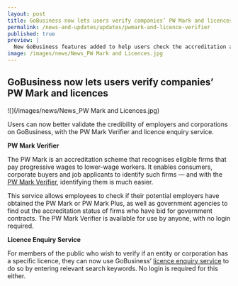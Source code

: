 ```yaml
---
layout: post
title: GoBusiness now lets users verify companies’ PW Mark and licences
permalink: /news-and-updates/updates/pwmark-and-licence-verifier
published: true
preview: |
  New GoBusiness features added to help users check the accreditation and licensing status of an entity.
image: /images/news/News_PW Mark and Licences.jpg
---
```


## GoBusiness now lets users verify companies’ PW Mark and licences

![](/images/news/News_PW Mark and Licences.jpg)

Users can now better validate the credibility of employers and corporations on GoBusiness, with the PW Mark Verifier and licence enquiry service.

**PW Mark Verifier**

The PW Mark is an accreditation scheme that recognises eligible firms that pay progressive wages to lower-wage workers. It enables consumers, corporate buyers and job applicants to identify such firms — and with the [PW Mark Verifier](https://dashboard.gobusiness.gov.sg/verify-accreditation), identifying them is much easier.

This service allows employees to check if their potential employers have obtained the PW Mark or PW Mark Plus, as well as government agencies to find out the accreditation status of firms who have bid for government contracts. The PW Mark Verifier is available for use by anyone, with no login required.

**Licence Enquiry Service**

For members of the public who wish to verify if an entity or corporation has a specific licence, they can now use GoBusiness’ [licence enquiry service](https://dashboard.gobusiness.gov.sg/verify-licence) to do so by entering relevant search keywords. No login is required for this either.
